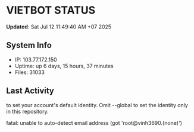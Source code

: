# VIETBOT STATUS
**Updated**: Sat Jul 12 11:49:40 AM +07 2025

## System Info
- IP: 103.77.172.150
- Uptime: up 6 days, 15 hours, 37 minutes
- Files: 31033

## Last Activity

to set your account's default identity.
Omit --global to set the identity only in this repository.

fatal: unable to auto-detect email address (got 'root@vinh3690.(none)')
